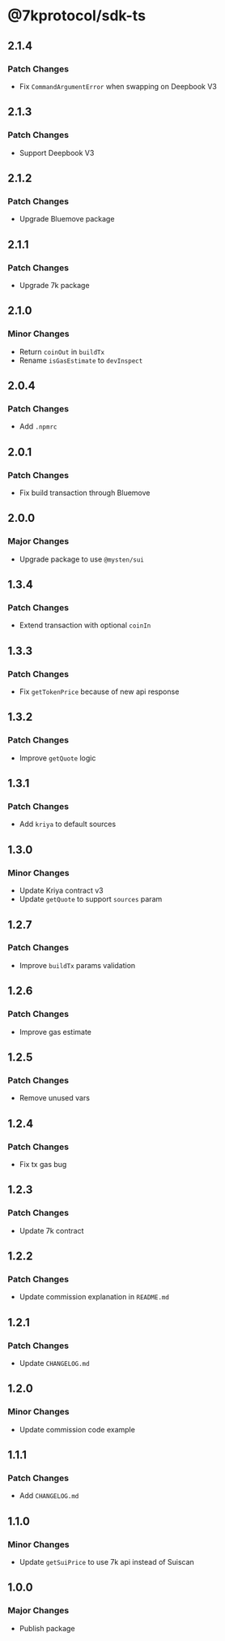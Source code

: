 # @7kprotocol/sdk-ts

## 2.1.4

### Patch Changes

- Fix `CommandArgumentError` when swapping on Deepbook V3

## 2.1.3

### Patch Changes

- Support Deepbook V3

## 2.1.2

### Patch Changes

- Upgrade Bluemove package

## 2.1.1

### Patch Changes

- Upgrade 7k package

## 2.1.0

### Minor Changes

- Return `coinOut` in `buildTx`
- Rename `isGasEstimate` to `devInspect`

## 2.0.4

### Patch Changes

- Add `.npmrc`

## 2.0.1

### Patch Changes

- Fix build transaction through Bluemove

## 2.0.0

### Major Changes

- Upgrade package to use `@mysten/sui`

## 1.3.4

### Patch Changes

- Extend transaction with optional `coinIn`

## 1.3.3

### Patch Changes

- Fix `getTokenPrice` because of new api response

## 1.3.2

### Patch Changes

- Improve `getQuote` logic

## 1.3.1

### Patch Changes

- Add `kriya` to default sources

## 1.3.0

### Minor Changes

- Update Kriya contract v3
- Update `getQuote` to support `sources` param

## 1.2.7

### Patch Changes

- Improve `buildTx` params validation

## 1.2.6

### Patch Changes

- Improve gas estimate

## 1.2.5

### Patch Changes

- Remove unused vars

## 1.2.4

### Patch Changes

- Fix tx gas bug

## 1.2.3

### Patch Changes

- Update 7k contract

## 1.2.2

### Patch Changes

- Update commission explanation in `README.md`

## 1.2.1

### Patch Changes

- Update `CHANGELOG.md`

## 1.2.0

### Minor Changes

- Update commission code example

## 1.1.1

### Patch Changes

- Add `CHANGELOG.md`

## 1.1.0

### Minor Changes

- Update `getSuiPrice` to use 7k api instead of Suiscan

## 1.0.0

### Major Changes

- Publish package
